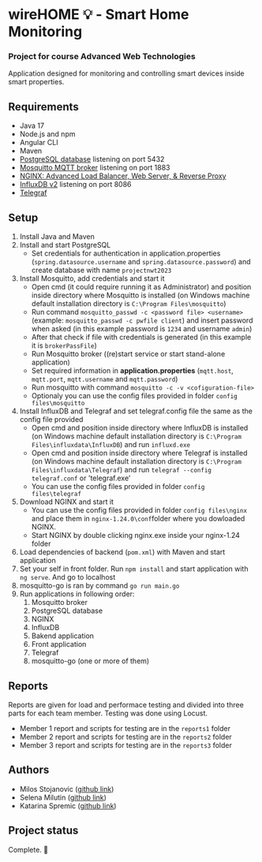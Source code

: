 # wireHOME 💡 - Smart Home Monitoring
   ### Project for course Advanced Web Technologies
Application designed for monitoring and controlling smart devices inside smart properties.
      
## Requirements
* Java 17
* Node.js and npm
* Angular CLI
* Maven
* [PostgreSQL database](https://www.postgresql.org/) listening on port 5432
* [Mosquitto MQTT broker](https://mosquitto.org/) listening on port 1883
* [NGINX: Advanced Load Balancer, Web Server, & Reverse Proxy](https://nginx.org/en/docs/windows.html)
* [InfluxDB v2](https://www.influxdata.com/downloads/) listening on port 8086
* [Telegraf](https://www.influxdata.com/downloads/) 


## Setup

1. Install Java and Maven
2. Install and start PostgreSQL
   - Set credentials for authentication in application.properties (`spring.datasource.username` and `spring.datasource.password`) and create database with name `projectnwt2023`
3. Install Mosquitto, add credentials and start it
   - Open cmd (it could require running it as Administrator) and position inside directory where Mosquitto is installed (on Windows machine default installation directory is `C:\Program Files\mosquitto`) 
   - Run command `mosquitto_passwd -c <password file> <username>` (example: `mosquitto_passwd -c pwfile client`) and insert password when asked (in this example password is `1234` and username `admin`)
   - After that check if file with credentials is generated (in this example it is `brokerPassFile`)
   - Run Mosquitto broker ((re)start service or start stand-alone application)
   - Set required information in **application.properties** (`mqtt.host`, `mqtt.port`, `mqtt.username` and `mqtt.password`)
   - Run mosquitto with command `mosquitto -c -v <cofiguration-file>`
   - Optionaly you can use the config files provided in folder `config files\mosquitto`
4. Install InfluxDB and Telegraf and set telegraf.config file the same as the config file provided
   - Open cmd and position inside directory where InfluxDB is installed (on Windows machine default installation directory is `C:\Program Files\influxdata\InfluxDB`) and run `influxd.exe`
   - Open cmd and position inside directory where Telegraf is installed (on Windows machine default installation directory is `C:\Program Files\influxdata\Telegraf`) and run `telegraf --config telegraf.conf` or 'telegraf.exe'
   - You can use the config files provided in folder `config files\telegraf`
5. Download NGINX and start it
   - You can use the config files provided in folder `config files\nginx` and place them in `nginx-1.24.0\conf`folder where you dowloaded NGINX.
   - Start NGINX by double clicking nginx.exe inside your nginx-1.24 folder 
6. Load dependencies of backend (`pom.xml`) with Maven and start application
7. Set your self in front folder. Run `npm install` and start application with `ng serve`. And go to localhost
8. mosquitto-go is ran by command `go run main.go`
9. Run applications in following order:
   1) Mosquitto broker
   2) PostgreSQL database
   3) NGINX
   4) InfluxDB
   5) Bakend application
   6) Front application
   7) Telegraf
   8) mosquitto-go (one or more of them)


## Reports
Reports are given for load and performace testing and divided into three parts for each team member. Testing was done using Locust.
* Member 1 report and scripts for testing are in the `reports1` folder
* Member 2 report and scripts for testing are in the `reports2` folder
* Member 3 report and scripts for testing are in the `reports3` folder


## Authors
* Milos Stojanovic ([github link](https://github.com/miloss01))
* Selena Milutin ([github link](https://github.com/SelenaMilutin))
* Katarina Spremic ([github link](https://github.com/s-katarina))


## Project status
Complete. 🎉
